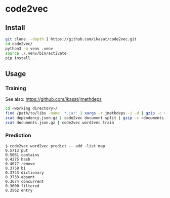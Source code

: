 # code2vec

## Install

```sh
git clone --depth 1 https://github.com/ikasat/code2vec.git
cd code2vec/
python3 -m venv .venv
source ./.venv/bin/activate
pip install .
```

## Usage

### Training

See also: https://github.com/ikasat/jmethdeps

```sh
cd <working directory>/
find /path/to/libs -name '*.jar' | xargs -r jmethdeps -j -d | gzip -c >dependency.json.gz
zcat dependency.json.gz | code2vec document split | gzip -c >documents.json.gz
zcat documents.json.gz | code2vec word2vec train
```

### Prediction

```
$ code2vec word2vec predict -- add -list map
0.5713 put
0.5061 contains
0.4275 hash
0.4077 remove
0.3758 bi
0.3743 dictionary
0.3733 absent
0.3674 concurrent
0.3600 filtered
0.3562 entry
```
